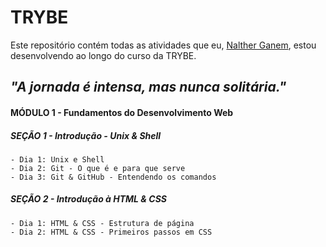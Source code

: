 # TRYBE

Este repositório contém todas as atividades que eu, [Nalther Ganem](https://www.linkedin.com/in/naltherganem/), estou desenvolvendo ao longo do curso da TRYBE. 

## _"A jornada é intensa, mas nunca solitária."_

#### MÓDULO 1 - Fundamentos do Desenvolvimento Web

##### SEÇÃO 1 - Introdução - Unix & Shell
    - Dia 1: Unix e Shell
    - Dia 2: Git - O que é e para que serve
    - Dia 3: Git & GitHub - Entendendo os comandos

##### SEÇÃO 2 - Introdução à HTML & CSS
    - Dia 1: HTML & CSS - Estrutura de página
    - Dia 2: HTML & CSS - Primeiros passos em CSS